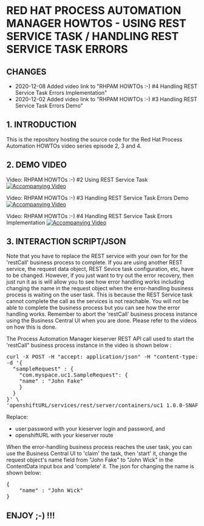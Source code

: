 # RED HAT PROCESS AUTOMATION MANAGER HOWTOS - USING REST SERVICE TASK / HANDLING REST SERVICE TASK ERRORS

## CHANGES
* 2020-12-08 Added video link to "RHPAM HOWTOs :-) #4 Handling REST Service Task Errors Implementation"
* 2020-12-02 Added video link to "RHPAM HOWTOs :-) #3 Handling REST Service Task Errors Demo"

## 1. INTRODUCTION

This is the repository hosting the source code for the Red Hat Process Automation HOWTOs video series episode 2, 3 and 4.

## 2. DEMO VIDEO

Video: RHPAM HOWTOs :-) #2 Using REST Service Task
[![Accompanying Video](http://img.youtube.com/vi/_LKWPX7agKc/0.jpg)](http://www.youtube.com/watch?v=_LKWPX7agKc)   

Video: RHPAM HOWTOs :-) #3 Handling REST Service Task Errors Demo
[![Accompanying Video](http://img.youtube.com/vi/9C4zEVA-rQs/0.jpg)](http://www.youtube.com/watch?v=9C4zEVA-rQs)

Video: RHPAM HOWTOs :-) #4 Handling REST Service Task Errors Implementation
[![Accompanying Video](http://img.youtube.com/vi/rfi99tTfEyo/0.jpg)](http://www.youtube.com/watch?v=rfi99tTfEyo)

## 3. INTERACTION SCRIPT/JSON
Note that you have to replace the REST service with your own for for the 'restCall' business process to complete. If you are using another REST service, the request data object, REST Sevice task configuration, etc, have to be changed. However, if you just want to try out the error recovery, then just run it as is will allow you to see how error handling works including changing the name in the request object when the error-handling business process is waiting on the user task. This is because the REST Service task cannot complete the call as the services is not reachable. You will not be able to complete the business process but you can see how the error handling works. Remember to abort the 'restCall' business process instance using the Business Central UI when you are done. Please refer to the videos on how this is done.

The Process Automation Manager kieserver REST API call used to start the 'restCall" business process instance in the video is shown below :
<pre>
curl -X POST -H "accept: application/json" -H "content-type: application/json" -u user:password \
-d '{
  "sampleRequest" : {
    "com.myspace.uc1.SampleRequest": {
    "name" : "John Fake"
    }
  }
}' \
'openshiftURL/services/rest/server/containers/uc1_1.0.0-SNAPSHOT/processes/uc1.restCall/instances'
</pre>

Replace:
* user:password with your kieserver login and password, and
* openshiftURL with your kieserver route

When the error-handling business process reaches the user task, you can use the Business Central UI to 'claim' the task, then 'start' it, change the request object's name field from "John Fake" to "John Wick" in the ContentData input box and 'complete' it. The json for changing the name is shown below:
<pre>
{
    "name" : "John Wick"
}
</pre>



## ENJOY ;-) !!! 
